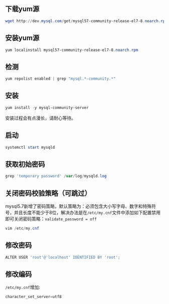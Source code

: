## 下载yum源
```powershell
wget http://dev.mysql.com/get/mysql57-community-release-el7-8.noarch.rpm
```
## 安装yum源
```powershell
yum localinstall mysql57-community-release-el7-8.noarch.rpm
```
## 检测
```powershell
yum repolist enabled | grep "mysql.*-community.*"
```
## 安装
```powershell
yum install -y mysql-community-server
```
安装过程会有点漫长，请耐心等待。
## 启动
```powershell
systemctl start mysqld
```
## 获取初始密码
```powershell
grep 'temporary password' /var/log/mysqld.log
```
## 关闭密码校验策略（可跳过）
mysql5.7新增了密码策略，默认策略为：必须包含大小写字母、数字和特殊符号，并且长度不能少于8位，解决办法是在``/etc/my.cnf``文件中添加如下配置禁用即可关闭密码策略：``validate_password = off``
```powershell
vim /etc/my.cnf
```
## 修改密码
```powershell
ALTER USER 'root'@'localhost' IDENTIFIED BY 'root';
```
## 修改编码
``/etc/my.cnf``增加:
```powershell
character_set_server=utf8
```

